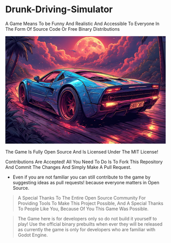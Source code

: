 # Drunk-Driving-Simulator
 A Game Means To be Funny And Realistic And Accessible To Everyone In The Form Of Source Code Or Free Binary Distributions

<img src="assets/drawables/imgs/00.png">

The Game Is Fully Open Source And Is Licensed Under The MIT License!

Contributions Are Accepted!
All You Need To Do Is To Fork This Repository And Commit The Changes And Simply Make A Pull Request.
 - Even if you are not familiar you can still contribute to the game by suggesting ideas as pull requests! because everyone matters in Open Source.

 > A Special Thanks To The Entire Open Source Community For Providing Tools To Make This Project Possible, And A Special Thanks To People Like You, Because Of You This Game Was Possible.

 > The Game here is for developers only so do not build it yourself to play! Use the official binary prebuilts when ever they will be released as currently the game is only for developers who are familiar with Godot Engine.